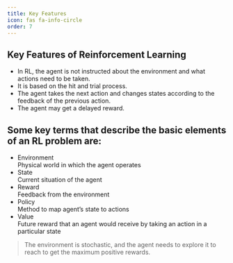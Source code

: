 ```yaml
---
title: Key Features
icon: fas fa-info-circle
order: 7
---
```


## Key Features of Reinforcement Learning

- In RL, the agent is not instructed about the environment and what actions need to be taken.
- It is based on the hit and trial process.
- The agent takes the next action and changes states according to the feedback of the previous action.
- The agent may get a delayed reward.

## Some key terms that describe the basic elements of an RL problem are:

- Environment  
Physical world in which the agent operates
- State  
Current situation of the agent
- Reward  
Feedback from the environment
- Policy  
Method to map agent’s state to actions
- Value  
Future reward that an agent would receive by taking an action in a particular state

> The environment is stochastic, and the agent needs to explore it to reach to get the maximum positive rewards.

